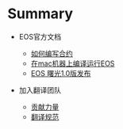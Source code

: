 # Summary

* EOS官方文档
    * [如何编写合约](source/article/How-To-Write-Contracts.md) 
    * [在mac机器上编译运行EOS](source/article/在mac机器上编译运行EOS.md)
    * [EOS 曙光1.0版发布](source/article/Dawn-1-0-Released.md)

* 加入翻译团队
    * [贡献力量](贡献力量.md)
    * [翻译规范](翻译规范.md)

